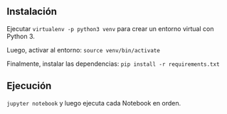 ## Instalación

Ejecutar `virtualenv -p python3 venv` para crear un entorno virtual con Python 3.

Luego, activar al entorno: `source venv/bin/activate`

Finalmente, instalar las dependencias: `pip install -r requirements.txt`

## Ejecución

`jupyter notebook` y luego ejecuta cada Notebook en orden.
